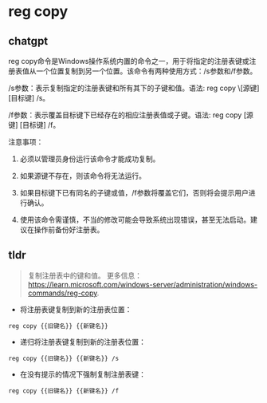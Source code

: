 # reg copy 
## chatgpt 
reg copy命令是Windows操作系统内置的命令之一，用于将指定的注册表键或注册表值从一个位置复制到另一个位置。该命令有两种使用方式：/s参数和/f参数。

/s参数：表示复制指定的注册表键和所有其下的子键和值。语法: reg copy \\[源键\] \[目标键\] /s。

/f参数：表示覆盖目标键下已经存在的相应注册表值或子键。语法: reg copy \[源键\] \[目标键\] /f。

注意事项：

1. 必须以管理员身份运行该命令才能成功复制。

2. 如果源键不存在，则该命令将无法运行。

3. 如果目标键下已有同名的子键或值，/f参数将覆盖它们，否则将会提示用户进行确认。

4. 使用该命令需谨慎，不当的修改可能会导致系统出现错误，甚至无法启动。建议在操作前备份好注册表。 

## tldr 
 
> 复制注册表中的键和值。
> 更多信息：<https://learn.microsoft.com/windows-server/administration/windows-commands/reg-copy>.

- 将注册表键复制到新的注册表位置：

`reg copy {{旧键名}} {{新键名}}`

- 递归将注册表键复制到新的注册表位置：

`reg copy {{旧键名}} {{新键名}} /s`

- 在没有提示的情况下强制复制注册表键：

`reg copy {{旧键名}} {{新键名}} /f`

